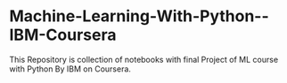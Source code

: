 # Machine-Learning-With-Python--IBM-Coursera
This Repository is collection of notebooks with final Project of ML course with Python By IBM on Coursera.
